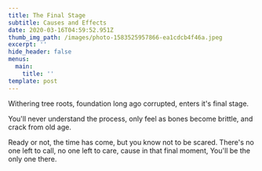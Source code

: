 ```yaml
---
title: The Final Stage
subtitle: Causes and Effects
date: 2020-03-16T04:59:52.951Z
thumb_img_path: /images/photo-1583525957866-ea1cdcb4f46a.jpeg
excerpt: ''
hide_header: false
menus:
  main:
    title: ''
template: post
---
```

Withering tree roots, foundation long ago corrupted, enters it's final stage.  

You'll never understand the process, only feel as bones become brittle, and crack from old age. 

Ready or not, the time has come, but you know not to be scared. There's no one left to call, no one left to care, cause in that final moment, 
You'll be the only one there.